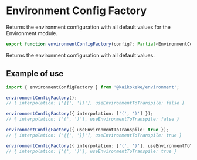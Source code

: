 # Environment Config Factory

Returns the environment configuration with all default values for the Environment module.

```ts
export function environmentConfigFactory(config?: Partial<EnvironmentConfig>): EnvironmentConfig;
```

Returns the environment configuration with all default values.

## Example of use

```ts
import { environmentConfigFactory } from '@kaikokeke/environment';

environmentConfigFactory();
// { interpolation: ['{{', '}}'], useEnvironmentToTranspile: false }

environmentConfigFactory({ interpolation: ['(', ')'] });
// { interpolation: ['(', ')'], useEnvironmentToTranspile: false }

environmentConfigFactory({ useEnvironmentToTranspile: true });
// { interpolation: ['{{', '}}'], useEnvironmentToTranspile: true }

environmentConfigFactory({ interpolation: ['(', ')'], useEnvironmentToTranspile: true });
// { interpolation: ['(', ')'], useEnvironmentToTranspile: true }
```
